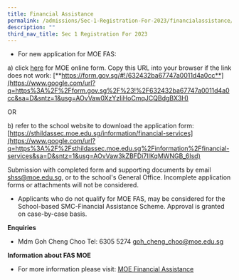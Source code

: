 ```yaml
---
title: Financial Assistance
permalink: /admissions/Sec-1-Registration-For-2023/financialassistance/
description: ""
third_nav_title: Sec 1 Registration For 2023
---
```

*   For new application for MOE FAS:
    

a) click [here](https://www.google.com/url?q=https%3A%2F%2Fform.gov.sg%2F%23!%2F632432ba67747a0011d4a0cc&sa=D&sntz=1&usg=AOvVaw0XzYzIiHoCmqJCQBdgBX3H) for MOE online form. Copy this URL into your browser if the link does not work: [**https://form.gov.sg/#!/632432ba67747a0011d4a0cc**](https://www.google.com/url?q=https%3A%2F%2Fform.gov.sg%2F%23!%2F632432ba67747a0011d4a0cc&sa=D&sntz=1&usg=AOvVaw0XzYzIiHoCmqJCQBdgBX3H)

OR

b) refer to the school website to download the application form: [https://sthildassec.moe.edu.sg/information/financial-services](https://www.google.com/url?q=https%3A%2F%2Fsthildassec.moe.edu.sg%2Finformation%2Ffinancial-services&sa=D&sntz=1&usg=AOvVaw3kZBFDi7IIKqMWNGB_6Isd)

Submission with completed form and supporting documents by email [shss@moe.edu.sg](mailto:shss@moe.edu.sg), or to the school's General Office. Incomplete application forms or attachments will not be considered.

*   Applicants who do not qualify for MOE FAS, may be considered for the School-based SMC-Financial Assistance Scheme. Approval is granted on case-by-case basis.
    

**Enquiries**

*   Mdm Goh Cheng Choo Tel: 6305 5274 [goh\_cheng\_choo@moe.edu.sg](mailto:goh_cheng_choo@moe.edu.sg)
    

**Information about FAS MOE**

*   For more information please visit: [MOE Financial Assistance](https://www.google.com/url?q=https%3A%2F%2Fwww.moe.gov.sg%2Ffinancial-matters%2Ffinancial-assistance&sa=D&sntz=1&usg=AOvVaw2Zok23jQDy9dEI3BkG7PqF)